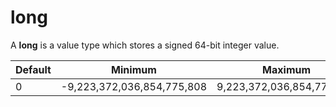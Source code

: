 # long

A **long** is a value type which stores a signed 64-bit integer value.

| Default | Minimum | Maximum |
| -- | -- | -- |
| 0 |-9,223,372,036,854,775,808 | 9,223,372,036,854,775,807 |

